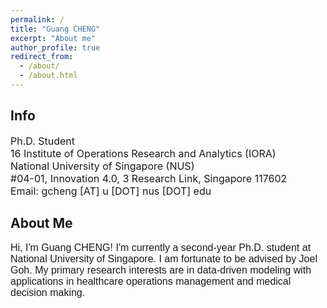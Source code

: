 ```yaml
---
permalink: /
title: "Guang CHENG"
excerpt: "About me"
author_profile: true
redirect_from: 
  - /about/
  - /about.html
---  
```


<h2>Info</h2>
<p style="font-size: 16px;">
  Ph.D. Student  <br> 16
  Institute of Operations Research and Analytics (IORA)  <br>
  National University of Singapore (NUS)   <br>
  #04-01, Innovation 4.0, 3 Research Link, Singapore 117602   <br>
  Email: gcheng [AT] u [DOT] nus [DOT] edu  <br>
</p>

<h2>About Me</h2>
<p style="font-family:Arial; font-weight:100; font-size: 16px;">
Hi, I'm Guang CHENG! I'm currently a second-year Ph.D. student at National University of Singapore.
I am fortunate to be advised by Joel Goh.
My primary research interests are in data-driven modeling with applications in healthcare operations management and medical decision making.
</p>